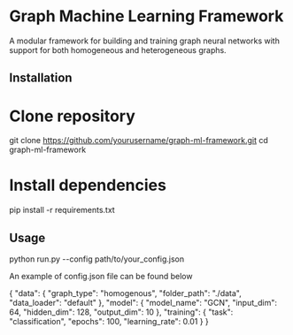 # Graph Machine Learning Framework

A modular framework for building and training graph neural networks with support for both homogeneous and heterogeneous graphs.

## Installation

# Clone repository
git clone https://github.com/yourusername/graph-ml-framework.git
cd graph-ml-framework

# Install dependencies
pip install -r requirements.txt

## Usage

python run.py --config path/to/your_config.json

An example of config.json file can be found below

{
  "data": {
    "graph_type": "homogenous",
    "folder_path": "./data",
    "data_loader": "default"
  },
  "model": {
    "model_name": "GCN",
    "input_dim": 64,
    "hidden_dim": 128,
    "output_dim": 10
  },
  "training": {
    "task": "classification",
    "epochs": 100,
    "learning_rate": 0.01
  }
} 
